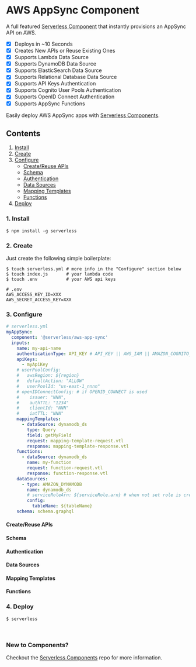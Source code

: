 # AWS AppSync Component

A full featured [Serverless Component](https://github.com/serverless/components) that instantly provisions an AppSync API on AWS.

- [x] Deploys in ~10 Seconds
- [x] Creates New APIs or Reuse Existing Ones
- [x] Supports Lambda Data Source
- [x] Supports DynamoDB Data Source
- [x] Supports ElasticSearch Data Source
- [x] Supports Relational Database Data Source
- [x] Supports API Keys Authentication
- [x] Supports Cognito User Pools Authentication
- [x] Supports OpenID Connect Authentication
- [x] Supports AppSync Functions

Easily deploy AWS AppSync apps with [Serverless Components](https://github.com/serverless/components).

## Contents

1. [Install](#1-install)
2. [Create](#2-create)
3. [Configure](#3-configure)
    - [Create/Reuse APIs](#create-reuse-apis)
    - [Schema](#schema)
    - [Authentication](#authentication)
    - [Data Sources](#data-sources)
    - [Mapping Templates](#mapping-templates)
    - [Functions](#functions)
4. [Deploy](#4-deploy)

### 1. Install

```shell
$ npm install -g serverless
```

### 2. Create

Just create the following simple boilerplate:

```shell
$ touch serverless.yml # more info in the "Configure" section below
$ touch index.js       # your lambda code
$ touch .env           # your AWS api keys
```

```
# .env
AWS_ACCESS_KEY_ID=XXX
AWS_SECRET_ACCESS_KEY=XXX
```

### 3. Configure

```yml
# serverless.yml
myAppSync:
  component: '@serverless/aws-app-sync'
  inputs:
    name: my-api-name
    authenticationType: API_KEY # API_KEY || AWS_IAM || AMAZON_COGNITO_USER_POOLS || OPENID_CONNECT
    apiKeys:
      - myApiKey
    # userPoolConfig:
    #   awsRegion: ${region}
    #   defaultAction: "ALLOW"
    #   userPoolId: "us-east-1_nnnn"
    # openIDConnectConfig: # if OPENID_CONNECT is used
    #    issuer: "NNN",
    #    authTTL: "1234"
    #    clientId: "NNN"
    #    iatTTL: "NNN"
    mappingTemplates:
      - dataSource: dynamodb_ds
        type: Query
        field: getMyField
        request: mapping-template-request.vtl
        response: mapping-template-response.vtl
    functions:
      - dataSource: dynamodb_ds
        name: my-function
        request: function-request.vtl
        response: function-response.vtl
    dataSources:
      - type: AMAZON_DYNAMODB
        name: dynamodb_ds
        # serviceRoleArn: ${serviceRole.arn} # when not set role is created behind the scenes
        config:
          tableName: ${tableName}
    schema: schema.graphql
```

#### Create/Reuse APIs

#### Schema

#### Authentication

#### Data Sources

#### Mapping Templates

#### Functions

### 4. Deploy

```shell
$ serverless
```

&nbsp;

### New to Components?

Checkout the [Serverless Components](https://github.com/serverless/components) repo for more information.
